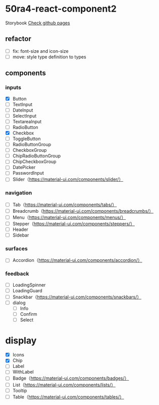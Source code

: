 # 50ra4-react-component2

Storybook [Check github pages](https://shigarashi1.github.io/50ra4-react-component2/)

## refactor
- [ ] fix: font-size and icon-size
- [ ] move: style type definition to types

## components

### inputs
- [x] Button
- [ ] TextInput
- [ ] DateInput
- [ ] SelectInput
- [ ] TextareaInput
- [ ] RadioButton
- [x] Checkbox
- [ ] ToggleButton
- [ ] RadioButtonGroup
- [ ] CheckboxGroup
- [ ] ChipRadioButtonGroup
- [ ] ChipCheckboxGroup
- [ ] DatePicker
- [ ] PasswordInput
- [ ] Slider（https://material-ui.com/components/slider/）

### navigation
- [ ] Tab（https://material-ui.com/components/tabs/）
- [ ] Breadcrumb（https://material-ui.com/components/breadcrumbs/）
- [ ] Menu（https://material-ui.com/components/menus/）
- [ ] Stepper（https://material-ui.com/components/steppers/）
- [ ] Header
- [ ] Sidebar

### surfaces
- [ ] Accordion（https://material-ui.com/components/accordion/）

### feedback
- [ ] LoadingSpinner
- [ ] LoadingGuard
- [ ] Snackbar（https://material-ui.com/components/snackbars/）
- [ ] dialog
	- [ ] Info
	- [ ] Confirm
	- [ ] Select

# display
- [x] Icons
- [x] Chip
- [ ] Label
- [ ] WithLabel
- [ ] Badge（https://material-ui.com/components/badges/）
- [ ] List（https://material-ui.com/components/lists/）
- [ ] Tooltip
- [ ] Table（https://material-ui.com/components/tables/）
